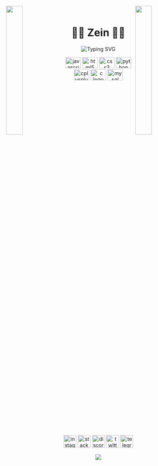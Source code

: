 <p>
  <img align="right" width="30%" style="display:inline;" src="https://c.tenor.com/2uuLhWVyTvwAAAAC/elysia.gif">
  <img align="left" width="30%" style="display:inline;" src="https://c.tenor.com/2uuLhWVyTvwAAAAC/elysia.gif">
</p>

<br>
<p align="center">
  <h1 align="center" font-color="#8BF7E8FF">🐱‍👤 Zein 🐱‍👤</h1>
</p>
<p align="center">
  <img src="https://readme-typing-svg.herokuapp.com?font=Fira+Code&pause=1000&color=8BF7E8&center=true&width=435&lines=%F0%9F%91%8B+Welcome+%7C+%E5%85%A5%E3%82%89%E3%81%A3%E3%81%97%E3%82%83%E3%81%84%E3%81%BE%E3%81%9B+%F0%9F%91%8B;%F0%9F%90%B1%E2%80%8D%F0%9F%91%A4I'am+Zen+%F0%9F%90%B1%E2%80%8D%F0%9F%91%A4;%F0%9F%91%80+Have+A+Look+%F0%9F%91%80;%F0%9F%99%8F+Thanks+For+Visiting+%F0%9F%99%8F" alt="Typing SVG" />
</p>

<div align="center">
  <img src="https://cdn.jsdelivr.net/gh/devicons/devicon/icons/javascript/javascript-original.svg" height="30" width="42" alt="javascript logo"  />
  <img src="https://cdn.jsdelivr.net/gh/devicons/devicon/icons/html5/html5-original.svg" height="30" width="42" alt="html5 logo"  />
  <img src="https://cdn.jsdelivr.net/gh/devicons/devicon/icons/css3/css3-original.svg" height="30" width="42" alt="css3 logo"  />
  <img src="https://cdn.jsdelivr.net/gh/devicons/devicon/icons/python/python-original.svg" height="30" width="42" alt="python logo"  />
  <img src="https://cdn.jsdelivr.net/gh/devicons/devicon/icons/cplusplus/cplusplus-original.svg" height="30" width="42" alt="cplusplus logo"  />
  <img src="https://cdn.jsdelivr.net/gh/devicons/devicon/icons/c/c-original.svg" height="30" width="42" alt="c logo"  />
  <img src="https://cdn.jsdelivr.net/gh/devicons/devicon/icons/mysql/mysql-original.svg" height="30" width="42" alt="mysql logo"  />
</div>

<br clear="both">

<div align="center">
  <img src="https://img.shields.io/static/v1?message=Instagram&logo=instagram&label=&color=E4405F&logoColor=white&labelColor=&style=for-the-badge" height="35" alt="instagram logo"  />
  <img src="https://img.shields.io/static/v1?message=Stackoverflow&logo=stackoverflow&label=&color=FE7A16&logoColor=white&labelColor=&style=for-the-badge" height="35" alt="stackoverflow logo"  />
  <img src="https://img.shields.io/static/v1?message=Discord&logo=discord&label=&color=7289DA&logoColor=white&labelColor=&style=for-the-badge" height="35" alt="discord logo"  />
  <img src="https://img.shields.io/static/v1?message=Twitter&logo=twitter&label=&color=1DA1F2&logoColor=white&labelColor=&style=for-the-badge" height="35" alt="twitter logo"  />
  <img src="https://img.shields.io/static/v1?message=Telegram&logo=telegram&label=&color=2CA5E0&logoColor=white&labelColor=&style=for-the-badge" height="35" alt="telegram logo"  />
</div>

<p align="center">
    <img src="https://github-readme-streak-stats.herokuapp.com/?user=Zeinshirou04&theme=dark&hide_border=false">
</p>
